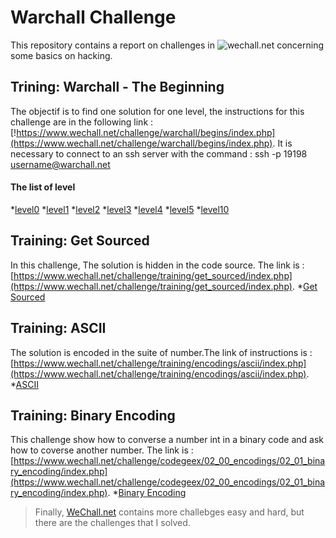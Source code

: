 # Warchall Challenge
 This repository contains a report on challenges in ![wechall.net](https://www.wechall.net) concerning some basics on hacking.

## Trining: Warchall - The Beginning
 The objectif is to find one solution for one level, the instructions for this challenge are in the following link : [!https://www.wechall.net/challenge/warchall/begins/index.php](https://www.wechall.net/challenge/warchall/begins/index.php).
 It is necessary to connect to an ssh server with the command : 
    ssh -p 19198 username@warchall.net

#### The list of level
 *[level0](level0.md)
 *[level1](level1.md)
 *[level2](level2.md)
 *[level3](level3.md)
 *[level4](level4.md)
 *[level5](level5.md)
 *[level10](level10.md)

 ## Training: Get Sourced
  In this challenge, The solution is hidden in the code source. The link is : [https://www.wechall.net/challenge/training/get_sourced/index.php](https://www.wechall.net/challenge/training/get_sourced/index.php).
  *[Get Sourced](get-source.md)
  
 ## Training: ASCII
  The solution is encoded in the suite of number.The link of instructions is : 
  [https://www.wechall.net/challenge/training/encodings/ascii/index.php](https://www.wechall.net/challenge/training/encodings/ascii/index.php).
  *[ASCII](ASCII.md)

 ## Training: Binary Encoding
  This challenge show how to converse a number int in a binary code and ask how to coverse another number. The link is : [https://www.wechall.net/challenge/codegeex/02_00_encodings/02_01_binary_encoding/index.php](https://www.wechall.net/challenge/codegeex/02_00_encodings/02_01_binary_encoding/index.php).
  *[Binary Encoding](binary-encoding.md)

> Finally, [WeChall.net](https://www.wechall.net) contains more challebges easy and hard, but there are the challenges that I solved.


